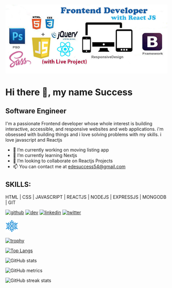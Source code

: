 ![Software Engineer](./profile2.jpeg)

# Hi there 👋, my name Success

## Software Engineer

I'm a passionate Frontend developer whose whole interest is building interactive, accessible, and responsive websites and web applications. i'm obsessed with building things and i love solving problems with my skills. i love javascript and Reactjs

- 🔭 I’m currently working on moving listing app 
- 🌱 I’m currently learning Nextjs 
- 👯 I’m looking to collaborate on Reactjs Projects 
- 📫 You can contact me at edesuccess54@gmail.com

## SKILLS: 
HTML | CSS | JAVASCRIPT | REACTJS | NODEJS | EXPRESSJS | MONGODB | GIT

[<img src='https://cdn.jsdelivr.net/npm/simple-icons@3.0.1/icons/github.svg' alt='github' height='40'>](https://github.com/edesuccess54)  [<img src='https://cdn.jsdelivr.net/npm/simple-icons@3.0.1/icons/hashnode.svg' alt='dev' height='40'>](https://edesuccess.hashnode.dev/)  [<img src='https://cdn.jsdelivr.net/npm/simple-icons@3.0.1/icons/linkedin.svg' alt='linkedin' height='40'>](https://www.linkedin.com/in/edesuccess/)  [<img src='https://cdn.jsdelivr.net/npm/simple-icons@3.0.1/icons/twitter.svg' alt='twitter' height='40'>](https://twitter.com/mansucsex)  

<a href='https://archiveprogram.github.com/'><img src='https://raw.githubusercontent.com/acervenky/animated-github-badges/master/assets/acbadge.gif' width='40' height='40'></a> 

[![trophy](https://github-profile-trophy.vercel.app/?username=edesuccess54)](https://github.com/ryo-ma/github-profile-trophy)

[![Top Langs](https://github-readme-stats.vercel.app/api/top-langs/?username=edesuccess54)](https://github.com/anuraghazra/github-readme-stats)

![GitHub stats](https://github-readme-stats.vercel.app/api?username=edesuccess54&show_icons=true)  

![GitHub metrics](https://metrics.lecoq.io/edesuccess54)  

![GitHub streak stats](https://streak-stats.demolab.com/?user=edesuccess54)  

